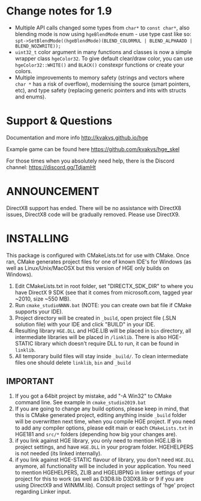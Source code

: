 # Change notes for 1.9

*  Multiple API calls changed some types from `char*` to `const char*`, also blending mode is now using 
   `hgeBlendMode` enum - use type cast like so:
   `spt->SetBlendMode((hgeBlendMode)(BLEND_COLORMUL | BLEND_ALPHAADD | BLEND_NOZWRITE));`
*  `uint32_t` color argument in many functions and classes is now a simple wrapper class `hgeColor32`.
   To give default clear/draw color, you can use `hgeColor32::WHITE()` and `BLACK()` constexpr functions 
   or create your colors.
*  Multiple improvements to memory safety (strings and vectors where `char *` has a risk of overflow),
   modernising the source (smart pointers, etc), and type safety (replacing generic pointers and ints with
   structs and enums).

# Support & Questions

Documentation and more info http://kvakvs.github.io/hge

Example game can be found here https://github.com/kvakvs/hge_skel

For those times when you absolutely need help, there is the Discord channel: https://discord.gg/TdjamHt

# ANNOUNCEMENT

DirectX8 support has ended. There will be no assistance with DirectX8 
issues, DirectX8 code will be gradually removed. Please use DirectX9.

# INSTALLING

This package is configured with CMakeLists.txt for use with CMake. Once ran,
CMake generates project files for one of known IDE's for Windows (as well as
Linux/Unix/MacOSX but this version of HGE only builds on Windows).

1. Edit CMakeLists.txt in root folder, set "DIRECTX_SDK_DIR" to where you have
   DirectX 9 SDK (see that it comes from microsoft.com, tagged year ~2010, size ~550 MB).
1. Run `cmake_studioNNNN.bat` (NOTE: you can create own bat file if CMake supports your IDE).
1. Project directory will be created in `_build`, open project file (.SLN solution file)
   with your IDE and click "BUILD" in your IDE.
1. Resulting library `HGE.DLL` and HGE.LIB will be placed in `bin` directory, all
   intermediate libraries will be placed in `/linklib`. There is also HGE-STATIC
   library which doesn't require DLL to run, it can be found in `linklib`.
1. All temporary build files will stay inside `_build/`. To clean intermediate files one
   should delete `linklib`, `bin` and `_build` 

## IMPORTANT

1. If you got a 64bit project by mistake, add "-A Win32" to CMake command line. 
   See example in `cmake_studio2019.bat`
1. If you are going to change any build options, please keep in mind, that this is CMake 
   generated project, editing anything inside `_build` folder will be overwritten
   next time, when you compile HGE project. If you need to add any compiler options, please
   edit main or each `CMakeLists.txt` in HGE181 and `src/*` folders (depending how big
   your changes are).
1. if you link against HGE library, you only need to mention HGE.LIB in project settings,
   and have `HGE.DLL` in your program folder. HGEHELPERS is not needed (its linked internally).
1. if you link against HGE-STATIC flavour of library, you don't need `HGE.DLL` anymore, all
   functionality will be included in your application. You need to mention HGEHELPERS, ZLIB 
   and HGELIBPNG in linker settings of your project for this to work (as well as D3D8.lib 
   D3DX8.lib or 9 if you are using DirectX9 and WINMM.lib). Consult project settings of 
   'hge' project regarding Linker input. 
